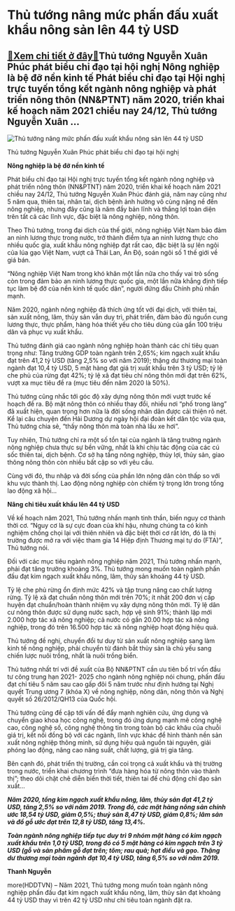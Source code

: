 Thủ tướng nâng mức phấn đấu xuất khẩu nông sản lên 44 tỷ USD
============================================================

[:gift:Xem chi tiết ở đây:gift:](https://hddtvn.com/thu-tuong-nang-muc-phan-dau-xuat-khau-nong-san-len-44-ty-usd/)Thủ tướng Nguyễn Xuân Phúc phát biểu chỉ đạo tại hội nghị Nông nghiệp là bệ đỡ nền kinh tế Phát biểu chỉ đạo tại Hội nghị trực tuyến tổng kết ngành nông nghiệp và phát triển nông thôn (NN&PTNT) năm 2020, triển khai kế hoạch năm 2021 chiều nay 24/12, Thủ tướng Nguyễn Xuân …
---------------------------------------------------------------------------------------------------------------------------------------------------------------------------------------------------------------------------------------------------------------------------------





![Thủ tướng nâng mức phấn đấu xuất khẩu nông sản lên 44 tỷ USD](https://hddtvn.com/wp-content/uploads/2021/01/5220_thY_tYYng.jpg "Thủ tướng nâng mức phấn đấu xuất khẩu nông sản lên 44 tỷ USD")


Thủ tướng Nguyễn Xuân Phúc phát biểu chỉ đạo tại hội nghị



**Nông nghiệp là bệ đỡ nền kinh tế**


Phát biểu chỉ đạo tại Hội nghị trực tuyến tổng kết ngành nông nghiệp và phát triển nông thôn (NN&PTNT) năm 2020, triển khai kế hoạch năm 2021 chiều nay 24/12, Thủ tướng Nguyễn Xuân Phúc đánh giá, năm nay cũng như 5 năm qua, thiên tai, nhân tai, dịch bệnh ảnh hưởng vô cùng nặng nề đến nông nghiệp, nhưng đây cũng là năm đầy bản lĩnh và thắng lợi toàn diện trên tất cả các lĩnh vực, đặc biệt là nông nghiệp, nông thôn.


Theo Thủ tướng, trong đại dịch của thế giới, nông nghiệp Việt Nam bảo đảm an ninh lương thực trong nước, trở thành điểm tựa an ninh lương thực cho nhiều quốc gia, xuất khẩu nông nghiệp đạt rất cao, đặc biệt là sự lên ngôi của lúa gạo Việt Nam, vượt cả Thái Lan, Ấn Độ, soán ngôi số 1 thế giới về giá bán.


“Nông nghiệp Việt Nam trong khó khăn một lần nữa cho thấy vai trò sống còn trong đảm bảo an ninh lương thực quốc gia, một lần nữa khẳng định tiếp tục làm bệ đỡ của nền kinh tế quốc dân”, người đứng đầu Chính phủ nhấn mạnh.


Năm 2020, ngành nông nghiệp đã thích ứng tốt với đại dịch, với thiên tai, sản xuất nông, lâm, thủy sản vẫn duy trì, phát triển, đảm bảo đủ nguồn cung lương thực, thực phẩm, hàng hóa thiết yếu cho tiêu dùng của gần 100 triệu dân và phục vụ xuất khẩu.


Thủ tướng đánh giá cao ngành nông nghiệp hoàn thành các chỉ tiêu quan trọng như: Tăng trưởng GDP toàn ngành trên 2,65%; kim ngạch xuất khẩu đạt trên 41,2 tỷ USD (tăng 2,5% so với năm 2019); thặng dư thương mại toàn ngành đạt 10,4 tỷ USD, 5 mặt hàng đạt giá trị xuất khẩu trên 3 tỷ USD; tỷ lệ che phủ của rừng đạt 42%; tỷ lệ xã đạt tiêu chí nông thôn mới đạt trên 62%, vượt xa mục tiêu đề ra (mục tiêu đến năm 2020 là 50%).


Thủ tướng cũng nhắc tới góc độ xây dựng nông thôn mới vượt trước kế hoạch đề ra. Bộ mặt nông thôn có nhiều thay đổi, nhiều nơi “phố trong làng” đã xuất hiện, quan trọng hơn nữa là đời sống nhân dân được cải thiện rõ nét. Kể lại câu chuyện đến Hải Dương dự ngày hội đại đoàn kết dân tộc vừa qua, Thủ tướng chia sẻ, “thấy nông thôn mà toàn nhà lầu xe hơi”.


Tuy nhiên, Thủ tướng chỉ ra một số tồn tại của ngành là tăng trưởng ngành nông nghiệp chưa thực sự bền vững, nhất là khi chịu tác động của các cú sốc thiên tai, dịch bệnh. Cơ sở hạ tầng nông nghiệp, thủy lợi, thủy sản, giao thông nông thôn còn nhiều bất cập so với yêu cầu.


Cùng với đó, thu nhập và đời sống của phần lớn nông dân còn thấp so với khu vực thành thị. Lao động nông nghiệp còn chiếm tỷ trọng lớn trong tổng lao động xã hội…


**Nâng chỉ tiêu xuất khẩu lên 44 tỷ USD**


Về kế hoạch năm 2021, Thủ tướng nhấn mạnh tinh thần, biến nguy cơ thành thời cơ. “Nguy cơ là sự cực đoan của khí hậu, nhưng chúng ta có kinh nghiệm chống chọi lại với thiên nhiên và đặc biệt thời cơ rất lớn, đó là thị trường được mở ra với việc tham gia 14 Hiệp định Thương mại tự do (FTA)”, Thủ tướng nói.


Đối với các mục tiêu ngành nông nghiệp năm 2021, Thủ tướng nhấn mạnh, phải đạt tăng trưởng khoảng 3%. Thủ tướng mong muốn toàn ngành phấn đấu đạt kim ngạch xuất khẩu nông, lâm, thủy sản khoảng 44 tỷ USD.


Tỷ lệ che phủ rừng ổn định mức 42% và tập trung nâng cao chất lượng rừng. Tỷ lệ xã đạt chuẩn nông thôn mới trên 70%; ít nhất 200 đơn vị cấp huyện đạt chuẩn/hoàn thành nhiệm vụ xây dựng nông thôn mới. Tỷ lệ dân cư nông thôn được sử dụng nước sạch, hợp vệ sinh 91%; thành lập mới 2.000 hợp tác xã nông nghiệp; cả nước có gần 20.00 hợp tác xã nông nghiệp, trong đó trên 16.500 hợp tác xã nông nghiệp hoạt động hiệu quả.


Thủ tướng đề nghị, chuyển đổi tư duy từ sản xuất nông nghiệp sang làm kinh tế nông nghiệp, phải chuyển từ đánh bắt thủy sản là chủ yếu sang chiến lược nuôi trồng, nhất là nuôi trồng biển.


Thủ tướng nhất trí với đề xuất của Bộ NN&PTNT cần ưu tiên bố trí vốn đầu tư công trung hạn 2021- 2025 cho ngành nông nghiệp nói chung, phấn đấu đạt chỉ tiêu 5 năm sau cao gấp đôi 5 năm trước như định hướng tại Nghị quyết Trung ương 7 (khóa X) về nông nghiệp, nông dân, nông thôn và Nghị quyết số 26/2012/QH13 của Quốc hội.


Thủ tướng cũng đề cập tới vấn đề đẩy mạnh nghiên cứu, ứng dụng và chuyển giao khoa học công nghệ, trong đó ứng dụng mạnh mẽ công nghệ cao, công nghệ số, công nghệ thông tin trong toàn bộ các khâu của chuỗi giá trị, kết nối đồng bộ với các ngành, lĩnh vực khác để hình thành nền sản xuất nông nghiệp thông minh, sử dụng hiệu quả nguồn tài nguyên, giải phóng lao động, nâng cao năng suất, chất lượng, giá trị gia tăng.


Bên cạnh đó, phát triển thị trường, cần coi trọng cả xuất khẩu và thị trường trong nước, triển khai chương trình “đưa hàng hóa từ nông thôn vào thành thị”; theo dõi chặt chẽ diễn biến thời tiết, thiên tai để chủ động chỉ đạo sản xuất…






***Năm 2020, tổng kim ngạch xuất khẩu nông, lâm, thủy sản đạt 41,2 tỷ USD, tăng 2,5% so với năm 2019. Trong đó, các mặt hàng nông sản chính ước 18,54 tỷ USD, giảm 0,5%; thuỷ sản 8,47 tỷ USD, giảm 0,8%; lâm sản và đồ gỗ ước đạt trên 12,8 tỷ USD, tăng 13,4%.*** 


***Toàn ngành nông nghiệp tiếp tục duy trì 9 nhóm mặt hàng có kim ngạch xuất khẩu trên 1,0 tỷ USD, trong đó có 5 mặt hàng có kim ngạch trên 3 tỷ USD (gỗ và sản phẩm gỗ đạt trên; tôm; rau quả; hạt điều và gạo. Thặng dư thương mại toàn ngành đạt 10,4 tỷ USD, tăng 6,5% so với năm 2019.***







**Thanh Nguyễn**



more(HDDTVN) – Năm 2021, Thủ tướng mong muốn toàn ngành nông nghiệp phấn đấu đạt kim ngạch xuất khẩu nông, lâm, thủy sản đạt khoảng 44 tỷ USD thay vì trên 42 tỷ USD như chỉ tiêu toàn ngành đặt ra.

